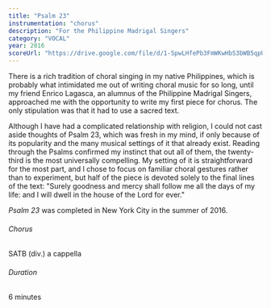 ```yaml
---
title: "Psalm 23"
instrumentation: "chorus"
description: "For the Philippine Madrigal Singers"
category: "VOCAL"
year: 2016
scoreUrl: "https://drive.google.com/file/d/1-SpwLHfePb3FmWKwHbS3bWB5qpURdt8F/view?usp=sharing"
---
```


There is a rich tradition of choral singing in my native Philippines, which is probably what intimidated me out of writing choral music for so long, until my friend Enrico Lagasca, an alumnus of the Philippine Madrigal Singers, approached me with the opportunity to write my first piece for chorus. The only stipulation was that it had to use a sacred text.

Although I have had a complicated relationship with religion, I could not cast aside thoughts of Psalm 23, which was fresh in my mind, if only because of its popularity and the many musical settings of it that already exist. Reading through the Psalms confirmed my instinct that out all of them, the twenty-third is the most universally compelling. My setting of it is straightforward for the most part, and I chose to focus on familiar choral gestures rather than to experiment, but half of the piece is devoted solely to the final lines of the text: "Surely goodness and mercy shall follow me all the days of my life: and I will dwell in the house of the Lord for ever."

_Psalm 23_ was completed in New York City in the summer of 2016.

###### Chorus
SATB (div.) a cappella

###### Duration
 6 minutes